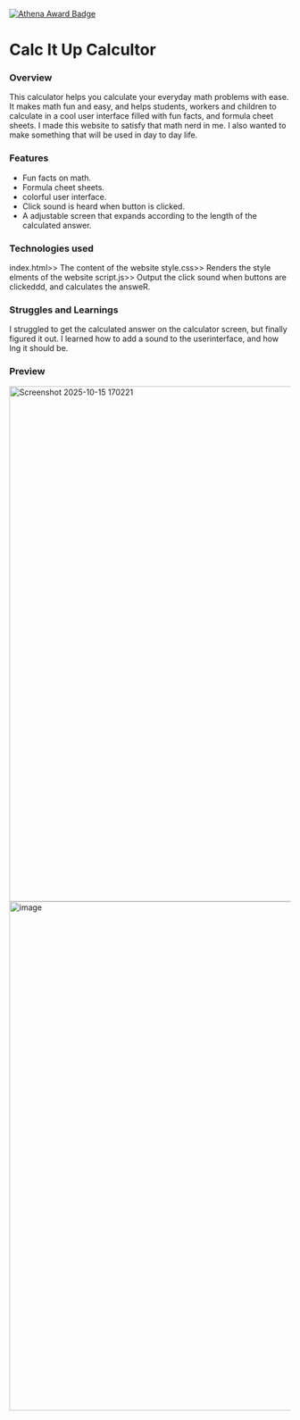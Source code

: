 [![Athena Award Badge](https://img.shields.io/endpoint?url=https%3A%2F%2Faward.athena.hackclub.com%2Fapi%2Fbadge)](https://award.athena.hackclub.com?utm_source=readme)
# Calc It Up Calcultor
### Overview 
This calculator helps you calculate your everyday math problems with ease. It makes math fun and easy, and helps students, workers and children to calculate in a cool user interface filled with fun facts, and formula cheet sheets. I made this website to satisfy that math nerd in me. I also wanted to make something that will be used in day to day life.
### Features
- Fun facts on math.
- Formula cheet sheets.
- colorful user interface. 
- Click sound is heard when button is clicked.
- A adjustable screen that expands according to the length of the calculated answer.

### Technologies used
index.html>> The content of the website
style.css>> Renders the style elments of the website
script.js>> Output the click sound when buttons are clickeddd, and calculates the answeR.

### Struggles and Learnings
I struggled to get the calculated answer on the calculator screen, but finally figured it out. I learned how to add a sound to the userinterface, and how lng it should be.
### Preview
<img width="1079" height="923" alt="Screenshot 2025-10-15 170221" src="https://github.com/user-attachments/assets/51c0b77d-3c66-409a-a715-19ddb3a5d67d" />
<img width="927" height="912" alt="image" src="https://github.com/user-attachments/assets/bad71c5b-610d-427a-918b-4240570b6c41" />

